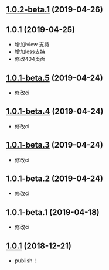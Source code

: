 ## [1.0.2-beta.1](https://github.com/NineSwordsMonster/vuepress-theme-nine/compare/v1.0.1...v1.0.2-beta.1) (2019-04-26)



## 1.0.1 (2019-04-25)
- 增加iview 支持
- 增加less支持
- 修改404页面


## [1.0.1-beta.5](https://github.com/NineSwordsMonster/vuepress-theme-nine/compare/v1.0.1-beta.4...v1.0.1-beta.5) (2019-04-24)
- 修改ci


## [1.0.1-beta.4](https://github.com/NineSwordsMonster/vuepress-theme-nine/compare/v1.0.1-beta.3...v1.0.1-beta.4) (2019-04-24)
- 修改ci


## [1.0.1-beta.3](https://github.com/NineSwordsMonster/vuepress-theme-nine/compare/v1.0.1-beta.2...v1.0.1-beta.3) (2019-04-24)
- 修改ci


## 1.0.1-beta.2 (2019-04-24)
- 修改ci


## 1.0.1-beta.1 (2019-04-18)
- 修改ci


## [1.0.1](https://github.com/NineSwordsMonster/vuepress-theme-nine/compare/v1.0.0...v1.0.1) (2018-12-21)

- publish！


